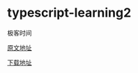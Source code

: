 # typescript-learning2
极客时间



[原文地址](https://time.geekbang.org/course/intro/211)

[下载地址](https://www.javaxxz.com/forum.php?mod=viewthread&tid=397937&highlight=TypeScript)

